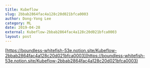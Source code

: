 ```yaml
---
title: Kubeflow
slug: 2bbab2864fac4a128c20d021bfca0003
author: Dong-Yong Lee
category: ML
date: 2019-04-28
external: Kubeflow-2bbab2864fac4a128c20d021bfca0003
layout: post
---
```


[https://boundless-whitefish-53e.notion.site/Kubeflow-2bbab2864fac4a128c20d021bfca0003](https://boundless-whitefish-53e.notion.site/Kubeflow-2bbab2864fac4a128c20d021bfca0003)
